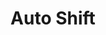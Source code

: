 ---
title: "Auto Shift"
url: /ciudad-autonoma-de-buenos-aires/auto-shift/
shop: piezas de automóviles
---